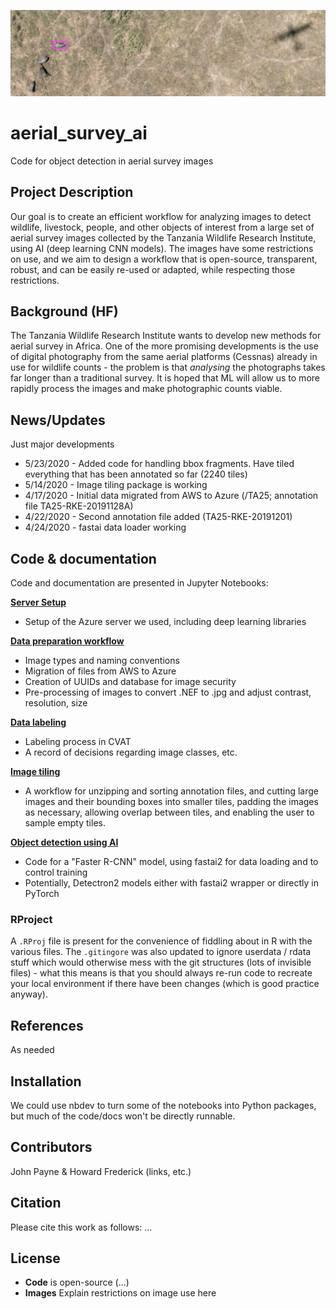 ![Elephant herd and aircraft shadow](_media/banner1.png)

# aerial_survey_ai
Code for object detection in aerial survey images

## Project Description
Our goal is to create an efficient workflow for analyzing images to detect wildlife, livestock, people, and other objects of interest from a large set of aerial survey images collected by the Tanzania Wildlife Research Institute, using AI (deep learning CNN models).  The images have some restrictions on use, and we aim to design a workflow that is open-source, transparent, robust, and can be easily re-used or adapted, while respecting those restrictions.

## Background (HF)
The Tanzania Wildlife Research Institute wants to develop new methods for aerial survey in Africa. One of the more promising developments is the use of digital photography from the same aerial platforms (Cessnas) already in use for wildlife counts - the problem is that _analysing_ the photographs takes far longer than a traditional survey. It is hoped that ML will allow us to more rapidly process the images and make photographic counts viable.

## News/Updates
Just major developments

* 5/23/2020 - Added code for handling bbox fragments.  Have tiled everything that has been annotated so far (2240 tiles)
* 5/14/2020 - Image tiling package is working
* 4/17/2020 - Initial data migrated from AWS to Azure (/TA25; annotation file TA25-RKE-20191128A)
* 4/22/2020 - Second annotation file added (TA25-RKE-20191201)
* 4/24/2020 - fastai data loader working

## Code & documentation
Code and documentation are presented in Jupyter Notebooks:

**[Server Setup](https://github.com/jcpayne/aerial_survey_ai/blob/master/server_setup.ipynb)**
- Setup of the Azure server we used, including deep learning libraries

**[Data preparation workflow](https://github.com/jcpayne/aerial_survey_ai/blob/master/data_preparation_workflow.ipynb)**
- Image types and naming conventions
- Migration of files from AWS to Azure
- Creation of UUIDs and database for image security
- Pre-processing of images to convert .NEF to .jpg and adjust contrast, resolution, size

**[Data labeling](https://github.com/jcpayne/aerial_survey_ai/blob/master/data_labeling.ipynb)**
- Labeling process in CVAT 
- A record of decisions regarding image classes, etc.

**[Image tiling](https://github.com/jcpayne/aerial_survey_ai/blob/master/image_tiling.ipynb)**
- A workflow for unzipping and sorting annotation files, and cutting large images and their bounding boxes into smaller tiles, padding the images as necessary, allowing overlap between tiles, and enabling the user to sample empty tiles.  

**[Object detection using AI](https://github.com/jcpayne/aerial_survey_ai/blob/master/tanzania.ipynb)**
- Code for a "Faster R-CNN" model, using fastai2 for data loading and to control training
- Potentially, Detectron2 models either with fastai2 wrapper or directly in PyTorch

### RProject

A `.RProj` file is present for the convenience of fiddling about in R with the various files. The `.gitingore` was also updated to ignore userdata / rdata stuff which would otherwise mess with the git structures (lots of invisible files) - what this means is that you should always re-run code to recreate your local environment if there have been changes (which is good practice anyway).

## References
As needed

## Installation
We could use nbdev to turn some of the notebooks into Python packages, but much of the code/docs won't be directly runnable.

## Contributors
John Payne & Howard Frederick (links, etc.)

## Citation
Please cite this work as follows:
...

## License
- **Code** is open-source (...)
- **Images**  Explain restrictions on image use here
